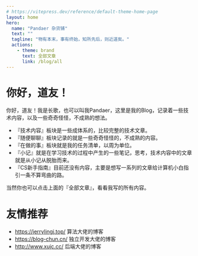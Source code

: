 ```yaml
---
# https://vitepress.dev/reference/default-theme-home-page
layout: home
hero:
  name: "Pandaer 杂货铺"
  text: ""
  tagline: "物有本末，事有终始，知所先后，则近道矣。"
  actions:
    - theme: brand
      text: 全部文章
      link: /blog/all
---
```

# 你好，道友！
你好，道友！我是长歌，也可以叫我Pandaer，这里是我的Blog，记录着一些技术内容，以及一些奇奇怪怪，不成熟的想法。
- 『技术内容』板块是一些成体系的，比较完整的技术文章。
- 『随便聊聊』板块记录的就是一些奇奇怪怪的，不成熟的内容。
- 『在做的事』板块就是我的任务清单，以周为单位。
- 『小记』就是在学习技术的过程中产生的一些笔记，思考，技术内容中的文章就是从小记从脱胎而来。
- 『CS新手指南』目前还没有内容，主要是想写一系列的文章给计算机小白指引一条不算弯曲的路。

当然你也可以点击上面的『全部文章』，看看我写的所有内容。
# 友情推荐
- https://jerrylingj.top/ 算法大佬的博客
- https://blog-chun.cn/ 独立开发大佬的博客
- http://www.xujc.cc/  后端大佬的博客

